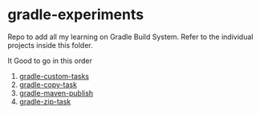 # gradle-experiments
Repo to add all my learning on Gradle Build System. Refer to the individual projects inside this folder.

It Good to go in this order

1. [gradle-custom-tasks](gradle-custom-tasks)
2. [gradle-copy-task](gradle-copy-task)
3. [gradle-maven-publish](gradle-maven-publish)
4. [gradle-zip-task](gradle-zip-task)

